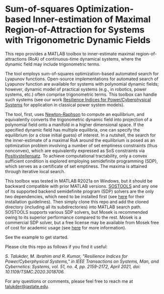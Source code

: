 # Sum-of-squares Optimization-based Inner-estimation of Maximal Region-of-Attraction for Systems with Trigonometric Dynamic Fields
This repo provides a MATLAB toolbox to inner-estimate maximal region-of-attractions (RoA) of continuous-time dynamical systems, where the dynamic field may include trigonometric terms.  

The tool employs sum-of-squares optimization-based automated search for Lyapunov functions. Open-source implementations for automated search of Lyapunov function are available for systems with polynomial dynamic fields; however, dynamic model of practical systems (e.g., in robotics, power systems, etc.) often comprise trigonometric terms. This toolbox can handle such systems (see our work [Resilience Indices for Power/Cyberphysical Systems](https://ieeexplore.ieee.org/abstract/document/9198917) for application in classical power system models).

The tool, first, uses [Newton-Raphson](https://www.math.ubc.ca/~anstee/math104/newtonmethod.pdf) to compute an equilibrium, and equivalently converts the trigonometric dynamic field into projection of a polynomial field onto a manifold in a higher dimensional space. If the specified dynamic field has multiple equilibria, one can specify the equilibrium (or a close initial guess) of interest. In a nutshell, the search for the inner-estimate of a maximal RoA around the equilibrium is posed as an optimization problem involving a number of set emptiness constraints (thus nonconvex), which are equivalently expressed as SoS constraints via [Positivstellensatz](https://www.mit.edu/~parrilo/ecc03_course/06_positivstellensatz.pdf). To achieve computational tractability, only a convex sufficient condition is explored employing semidefinite programming (SDP), which serves as a certificate of set emptiness. The maxima is attained through iterative local search.  

This toolbox was tested in MATLAB R2021a on Windows, but it should be backward compatible with prior MATLAB versions. [SOSTOOLS](https://www.cds.caltech.edu/sostools/) and any one of its supported backend semidefinite program (SDP) solvers are the only two dependencies, which need to be installed first (see [here](https://github.com/oxfordcontrol/SOSTOOLS) for their installation guidelines). Then simply clone this repo and add the cloned directory (including all its subdirectories) into MATLAB search path. SOSTOOLS supports various SDP solvers, but Mosek is recommended owing to its superior performance compared to the rest. Mosek is a commercial SDP solver, but a free license may be available from Mosek free of cost for academic usage (see [here](https://www.mosek.com/products/academic-licenses/) for more information).

See the example to get started. 

Please cite this repo as follows if you find it useful:

*S. Talukder, M. Ibrahim and R. Kumar, "Resilience Indices for Power/Cyberphysical Systems," in IEEE Transactions on Systems, Man, and Cybernetics: Systems, vol. 51, no. 4, pp. 2159-2172, April 2021, doi: 10.1109/TSMC.2020.3018706.*

For any questions or comments, please feel free to reach me at [talukder@iastate.edu](mailto:talukder@iastate.edu).
